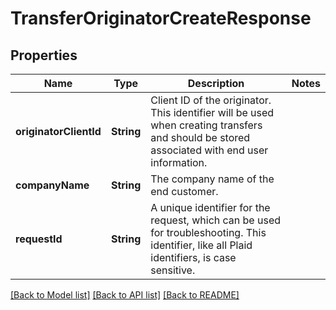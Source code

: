 # TransferOriginatorCreateResponse

## Properties
Name | Type | Description | Notes
------------ | ------------- | ------------- | -------------
**originatorClientId** | **String** | Client ID of the originator. This identifier will be used when creating transfers and should be stored associated with end user information. | 
**companyName** | **String** | The company name of the end customer. | 
**requestId** | **String** | A unique identifier for the request, which can be used for troubleshooting. This identifier, like all Plaid identifiers, is case sensitive. | 

[[Back to Model list]](../README.md#documentation-for-models) [[Back to API list]](../README.md#documentation-for-api-endpoints) [[Back to README]](../README.md)


